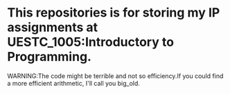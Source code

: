 # This repositories is for storing my IP assignments at UESTC_1005:Introductory to Programming.
WARNING:The code might be terrible and not so efficiency.If you could find a more efficient arithmetic, I'll call you big_old.  
